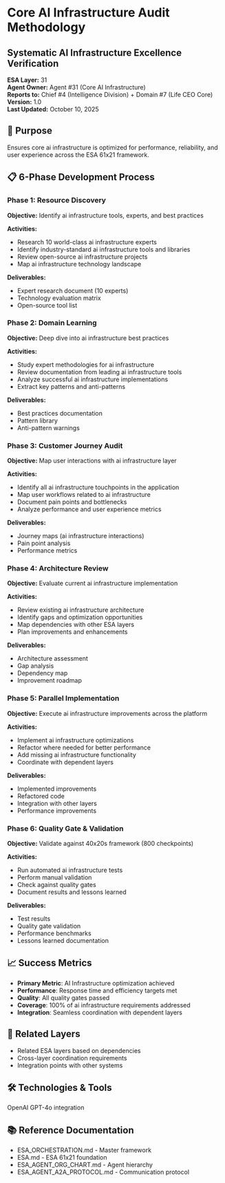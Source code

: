 # Core AI Infrastructure Audit Methodology
## Systematic AI Infrastructure Excellence Verification

**ESA Layer:** 31  
**Agent Owner:** Agent #31 (Core AI Infrastructure)  
**Reports to:** Chief #4 (Intelligence Division) + Domain #7 (Life CEO Core)  
**Version:** 1.0  
**Last Updated:** October 10, 2025

## 🎯 Purpose
Ensures core ai infrastructure is optimized for performance, reliability, and user experience across the ESA 61x21 framework.

## 📋 6-Phase Development Process

### Phase 1: Resource Discovery
**Objective:** Identify ai infrastructure tools, experts, and best practices

**Activities:**
- Research 10 world-class ai infrastructure experts
- Identify industry-standard ai infrastructure tools and libraries
- Review open-source ai infrastructure projects
- Map ai infrastructure technology landscape

**Deliverables:**
- Expert research document (10 experts)
- Technology evaluation matrix
- Open-source tool list

### Phase 2: Domain Learning
**Objective:** Deep dive into ai infrastructure best practices

**Activities:**
- Study expert methodologies for ai infrastructure
- Review documentation from leading ai infrastructure tools
- Analyze successful ai infrastructure implementations
- Extract key patterns and anti-patterns

**Deliverables:**
- Best practices documentation
- Pattern library
- Anti-pattern warnings

### Phase 3: Customer Journey Audit
**Objective:** Map user interactions with ai infrastructure layer

**Activities:**
- Identify all ai infrastructure touchpoints in the application
- Map user workflows related to ai infrastructure
- Document pain points and bottlenecks
- Analyze performance and user experience metrics

**Deliverables:**
- Journey maps (ai infrastructure interactions)
- Pain point analysis
- Performance metrics

### Phase 4: Architecture Review
**Objective:** Evaluate current ai infrastructure implementation

**Activities:**
- Review existing ai infrastructure architecture
- Identify gaps and optimization opportunities
- Map dependencies with other ESA layers
- Plan improvements and enhancements

**Deliverables:**
- Architecture assessment
- Gap analysis
- Dependency map
- Improvement roadmap

### Phase 5: Parallel Implementation
**Objective:** Execute ai infrastructure improvements across the platform

**Activities:**
- Implement ai infrastructure optimizations
- Refactor where needed for better performance
- Add missing ai infrastructure functionality
- Coordinate with dependent layers

**Deliverables:**
- Implemented improvements
- Refactored code
- Integration with other layers
- Performance improvements

### Phase 6: Quality Gate & Validation
**Objective:** Validate against 40x20s framework (800 checkpoints)

**Activities:**
- Run automated ai infrastructure tests
- Perform manual validation
- Check against quality gates
- Document results and lessons learned

**Deliverables:**
- Test results
- Quality gate validation
- Performance benchmarks
- Lessons learned documentation

## 📈 Success Metrics
- **Primary Metric**: AI Infrastructure optimization achieved
- **Performance**: Response time and efficiency targets met
- **Quality**: All quality gates passed
- **Coverage**: 100% of ai infrastructure requirements addressed
- **Integration**: Seamless coordination with dependent layers

## 🔗 Related Layers
- Related ESA layers based on dependencies
- Cross-layer coordination requirements
- Integration points with other systems

## 🛠️ Technologies & Tools
OpenAI GPT-4o integration

## 📚 Reference Documentation
- ESA_ORCHESTRATION.md - Master framework
- ESA.md - ESA 61x21 foundation
- ESA_AGENT_ORG_CHART.md - Agent hierarchy
- ESA_AGENT_A2A_PROTOCOL.md - Communication protocol
